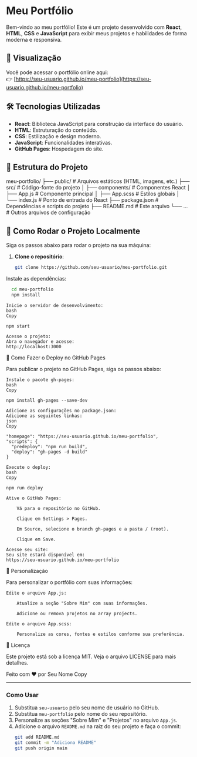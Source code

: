 # Meu Portfólio

Bem-vindo ao meu portfólio! Este é um projeto desenvolvido com **React**, **HTML**, **CSS** e **JavaScript** para exibir meus projetos e habilidades de forma moderna e responsiva.

## 🚀 Visualização

Você pode acessar o portfólio online aqui:  
👉 [https://seu-usuario.github.io/meu-portfolio](https://seu-usuario.github.io/meu-portfolio)

## 🛠️ Tecnologias Utilizadas

- **React**: Biblioteca JavaScript para construção da interface do usuário.
- **HTML**: Estruturação do conteúdo.
- **CSS**: Estilização e design moderno.
- **JavaScript**: Funcionalidades interativas.
- **GitHub Pages**: Hospedagem do site.

## 📁 Estrutura do Projeto
meu-portfolio/
├── public/ # Arquivos estáticos (HTML, imagens, etc.)
├── src/ # Código-fonte do projeto
│ ├── components/ # Componentes React
│ ├── App.js # Componente principal
│ ├── App.scss # Estilos globais
│ └── index.js # Ponto de entrada do React
├── package.json # Dependências e scripts do projeto
├── README.md # Este arquivo
└── ... # Outros arquivos de configuração


## 🚀 Como Rodar o Projeto Localmente

Siga os passos abaixo para rodar o projeto na sua máquina:

1. **Clone o repositório**:
   ```bash
   git clone https://github.com/seu-usuario/meu-portfolio.git

Instale as dependências:
 ```bash  
   cd meu-portfolio
   npm install
```

    Inicie o servidor de desenvolvimento:
    bash
    Copy

    npm start

    Acesse o projeto:
    Abra o navegador e acesse:
    http://localhost:3000

🚀 Como Fazer o Deploy no GitHub Pages

Para publicar o projeto no GitHub Pages, siga os passos abaixo:

    Instale o pacote gh-pages:
    bash
    Copy

    npm install gh-pages --save-dev

    Adicione as configurações no package.json:
    Adicione as seguintes linhas:
    json
    Copy

    "homepage": "https://seu-usuario.github.io/meu-portfolio",
    "scripts": {
      "predeploy": "npm run build",
      "deploy": "gh-pages -d build"
    }

    Execute o deploy:
    bash
    Copy

    npm run deploy

    Ative o GitHub Pages:

        Vá para o repositório no GitHub.

        Clique em Settings > Pages.

        Em Source, selecione o branch gh-pages e a pasta / (root).

        Clique em Save.

    Acesse seu site:
    Seu site estará disponível em:
    https://seu-usuario.github.io/meu-portfolio

📝 Personalização

Para personalizar o portfólio com suas informações:

    Edite o arquivo App.js:

        Atualize a seção "Sobre Mim" com suas informações.

        Adicione ou remova projetos no array projects.

    Edite o arquivo App.scss:

        Personalize as cores, fontes e estilos conforme sua preferência.

📄 Licença

Este projeto está sob a licença MIT. Veja o arquivo LICENSE para mais detalhes.

Feito com ❤️ por Seu Nome
Copy


---

### Como Usar
1. Substitua `seu-usuario` pelo seu nome de usuário no GitHub.
2. Substitua `meu-portfolio` pelo nome do seu repositório.
3. Personalize as seções "Sobre Mim" e "Projetos" no arquivo `App.js`.
4. Adicione o arquivo `README.md` na raiz do seu projeto e faça o commit:
   ```bash
   git add README.md
   git commit -m "Adiciona README"
   git push origin main
